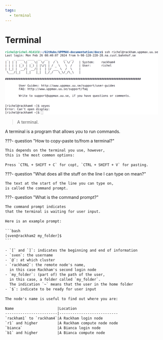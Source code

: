 ```yaml
---
tags:
  - terminal
---
```


# Terminal

![A terminal](./img/xeyes_no_ssh_x_forwarding.png)

> A terminal.

A terminal is a program that allows you to run commands.

???- question "How to copy-paste to/from a terminal?"

    This depends on the terminal you use, however,
    this is the most common options:

    Press `CTRL + SHIFT + C` for copt, `CTRL + SHIFT + V` for pasting.

???- question "What does all the stuff on the line I can type on mean?"

    The text at the start of the line you can type on,
    is called the command prompt.

???- question "What is the command prompt?"

    The command prompt indicates
    that the terminal is waiting for user input.

    Here is an example prompt:

    ```bash
    [sven@rackham2 my_folder]$ 
    ```

    - `[` and `]`: indicates the beginning and end of information
    - `sven`: the username
    - `@`: at which cluster
    - `rackham2`: the remote node's name,
      in this case Rackham's second login node
    - `my_folder`: (part of) the path of the user,
      in this case, a folder called `my_folder`.
      The indication `~` means that the user in the home folder
    - `$`: indicate to be ready for user input

    The node's name is useful to find out where you are:

    Name                    |Location
    ------------------------|---------------------------
    `rackham1` to `rackham4`|A Rackham login node
    `r1` and higher         |A Rackham compute node node
    `bianca`                |A Bianca login node
    `b1` and higher         |A Bianca compute node

